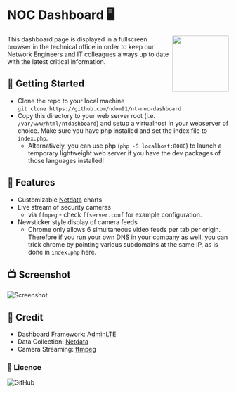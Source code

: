 # NOC Dashboard 🖥️

<img align="right" height="128px" src="https://imgur.com/qnv09T8.png">

This dashboard page is displayed in a fullscreen browser in the technical office in order to keep our Network Engineers and IT colleagues always up to date with the latest critical information. 

## 🚀 Getting Started
- Clone the repo to your local machine    
`git clone https://github.com/ndom91/nt-noc-dashboard`  
- Copy this directory to your web server root (i.e. `/var/www/html/ntdashboard`) and setup a virtualhost in your webserver of choice. Make sure you have php installed and set the index file to `index.php`.
  - Alternatively, you can use php (`php -S localhost:8080`) to launch a temporary lightweight web server if you have the dev packages of those languages installed!

## 🎥 Features
- Customizable [Netdata](https://github.com/firehol/netdata) charts  
- Live stream of security cameras  
  - via `ffmpeg` - check `ffserver.conf` for example configuration.
- Newsticker style display of camera feeds  
  - Chrome only allows 6 simultaneous video feeds per tab per origin. Therefore if you run your own DNS in your company as well, you can trick chrome by pointing various subdomains at the same IP, as is done in `index.php` here.   

## 📺 Screenshot

![Screenshot](https://imgur.com/8tRgSTX.png)

## 🙏 Credit
- Dashboard Framework: [AdminLTE](https://github.com/almasaeed2010/AdminLTE)  
- Data Collection: [Netdata](https://github.com/firehol/netdata)  
- Camera Streaming: [ffmpeg](https://ffmpeg.org)  

### 📝 Licence
![GitHub](https://img.shields.io/github/license/ndom91/nt-noc-dashboard)
